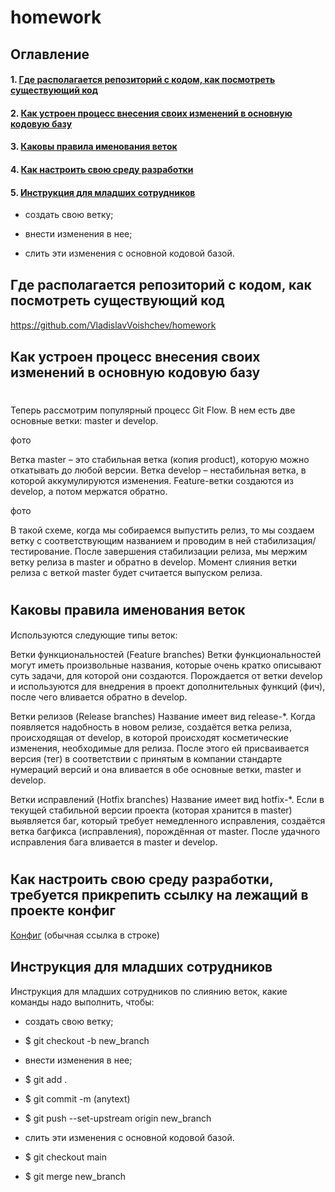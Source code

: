# homework
## Оглавление
#### 1. [Где располагается репозиторий с кодом, как посмотреть существующий код](#headers)

#### 2. [Как устроен процесс внесения своих изменений в основную кодовую базу](#headers)

#### 3. [Каковы правила именования веток](#headers)

#### 4. [Как настроить свою среду разработки](#headers)

#### 5. [Инструкция для младших сотрудников](#headers)

- создать свою ветку;

- внести изменения в нее;

- слить эти изменения с основной кодовой базой.


#### <a name="headers"><h2>Где располагается репозиторий с кодом, как посмотреть существующий код</h2></a>
https://github.com/VladislavVoishchev/homework

#### <a name="headers"><h2>Как устроен процесс внесения своих изменений в основную кодовую базу</h2></a>
#
Теперь рассмотрим популярный процесс Git Flow. В нем есть две основные ветки: master и develop.

фото

Ветка master – это стабильная ветка (копия product), 
которую можно откатывать до любой версии. Ветка develop – 
нестабильная ветка, в которой аккумулируются изменения. 
Feature-ветки создаются из develop, а потом мержатся обратно.

фото

В такой схеме, когда мы собираемся выпустить релиз,
то мы создаем ветку с соответствующим названием и проводим в ней стабилизация/тестирование. 
После завершения стабилизации релиза, мы мержим ветку релиза в master и обратно в develop.
Момент слияния ветки релиза с веткой master будет считается выпуском релиза.



#
#### <a name="headers"><h2>Каковы правила именования веток</h2></a>

Используются следующие типы веток:

Ветки функциональностей (Feature branches)
Ветки функциональностей могут иметь произвольные названия, которые очень кратко описывают суть задачи, для которой они создаются. 
Порождается от ветки develop и используются для внедрения в проект дополнительных функций (фич), после чего вливается обратно в develop.

Ветки релизов (Release branches)
Название имеет вид release-*. 
Когда появляется надобность в новом релизе, создаётся ветка релиза, происходящая от develop, 
в которой происходят косметические изменения, необходимые для релиза. 
После этого ей присваивается версия (тег) в соответствии с принятым в компании стандарте нумераций версий 
и она вливается в обе основные ветки, master и develop.

Ветки исправлений (Hotfix branches)
Название имеет вид hotfix-*. 
Если в текущей стабильной версии проекта (которая хранится в master) выявляется баг, 
который требует немедленного исправления, создаётся ветка багфикса (исправления), 
порождённая от master. После удачного исправления бага вливается в master и develop.

#
#### <a name="headers"><h2>Как настроить свою среду разработки, требуется прикрепить ссылку на лежащий в проекте конфиг</h2></a>
[Конфиг](https://github.com/VladislavVoishchev/homework/blob/main/git_config.txt)
(обычная ссылка в строке)

#### <a name="headers"><h2>Инструкция для младших сотрудников</h2></a>
Инструкция для младших сотрудников по слиянию веток, какие команды надо выполнить, чтобы:


- создать свою ветку;
- $ git checkout -b new_branch

- внести изменения в нее;
- $ git add .
- $ git commit -m (anytext)
- $ git push --set-upstream origin new_branch

- слить эти изменения с основной кодовой базой.
- $ git checkout main
- $ git merge new_branch
